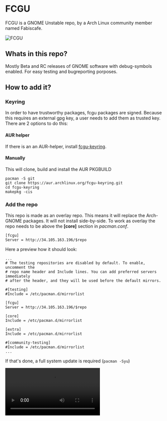 # FCGU
FCGU is a GNOME Unstable repo, by a Arch Linux community member named Fabiscafe.

![FCGU](https://gitlab.com/fabis_cafe/gnome-unstable/-/raw/main/assets/fcgu.png)

## Whats in this repo?
Mostly Beta and RC releases of GNOME software with debug-symbols enabled. For easy testing and bugreporting porposes.

## How to add it?
### Keyring
In order to have trustworthy packages, fcgu packages are signed. Because this requires an external gpg key, a user needs to add them as trusted key. There are 2 options to do this:
#### AUR helper
If there is an an AUR-helper, install [fcgu-keyring](https://aur.archlinux.org/packages/fcgu-keyring).

#### Manually
This will clone, build and install the AUR PKGBUILD

```
pacman -S git
git clone https://aur.archlinux.org/fcgu-keyring.git
cd fcgu-keyring
makepkg -cis
```

### Add the repo
This repo is made as an overlay repo. This means it will replace the Arch-GNOME packages. It will not install side-by-side. To work as overlay the repo needs to be above the **[core]** section in *pacman.conf*.

```
[fcgu]
Server = http://34.105.163.196/$repo
```

Here a preview how it should look:

```
...
# The testing repositories are disabled by default. To enable, uncomment the
# repo name header and Include lines. You can add preferred servers immediately
# after the header, and they will be used before the default mirrors.

#[testing]
#Include = /etc/pacman.d/mirrorlist

[fcgu]
Server = http://34.105.163.196/$repo

[core]
Include = /etc/pacman.d/mirrorlist

[extra]
Include = /etc/pacman.d/mirrorlist

#[community-testing]
#Include = /etc/pacman.d/mirrorlist
...
```

If that's done, a full system update is required (`pacman -Syu`)

<video controls="false" allowfullscreen="false" src="https://gitlab.com/fabis_cafe/gnome-unstable/-/raw/main/assets/video.webm">

## Will this kill my setup?
This repo will bring in unstable development software. It's not reliable in any way, and should only be used for testing purpose.

## How to change back to Arch' default GNOME?
Its always powwisble to change back to Arch-defaults by editing */etc/pacman.conf* (to remove the repo that was added before) and run `pacman -Syuu`. This will downgrade all packages to the Arch-repo versions.

## What happens after the stable release is shipped?
Once the stable version of GNOME arrives Arch Linux official repository, this fcgu will remove its packages, so pacman will switch to the official repo again.

## Where can I talk to you?
We're on

* Matrix [#fcgu:matrix.org](https://matrix.to/#/#fcgu:matrix.org?via=matrix.org)